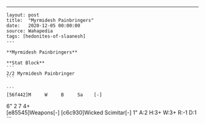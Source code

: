 ---
    layout: post
    title:  "Myrmidesh Painbringers"
    date:   2020-12-05 00:00:00
    source: Wahapedia
    tags: [hedonites-of-slaanesh]
    ---
    
    **Myrmidesh Painbringers**
    
    **Stat Block**
    ```
    2/2 Myrmidesh Painbringer
    ```
    
    ```
    [56f442]M     W     B     Sa    [-]
6"    2     7     4+    
[e85545]Weapons[-]
[c6c930]Wicked Scimitar[-]
1"     A:2    H:3+   W:3+   R:-1   D:1   
    ```
    
    
    